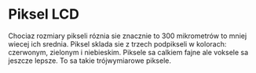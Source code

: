 # Piksel LCD

Chociaz rozmiary pikseli róznia sie znacznie to 300 mikrometrów to mniej wiecej
ich srednia. Piksel sklada sie z trzech podpikseli w kolorach: czerwonym,
zielonym i niebieskim. Piksele sa calkiem fajne ale voksele sa jeszcze lepsze.
To sa takie trójwymiarowe piksele.
